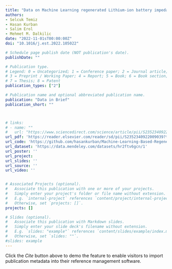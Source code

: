```yaml
---
title: "Data on Machine Learning regenerated Lithium-ion battery impedance"
authors:
- Selcuk Temiz
- Hasan Kurban
- Salim Erol
- Mehmet M. Dalkilic
date: "2022-11-01sT00:00:00Z"
doi: "10.1016/j.est.2022.105022"

# Schedule page publish date (NOT publication's date).
publishDate: ""

# Publication type.
# Legend: 0 = Uncategorized; 1 = Conference paper; 2 = Journal article;
# 3 = Preprint / Working Paper; 4 = Report; 5 = Book; 6 = Book section;
# 7 = Thesis; 8 = Patent
publication_types: ["2"]

# Publication name and optional abbreviated publication name.
publication: "Data in Brief"
publication_short: ""



# links:
# - name: ""
#   url: "https://www.sciencedirect.com/science/article/pii/S2352340922009039?via%3Dihub"
url_pdf: 'https://reader.elsevier.com/reader/sd/pii/S2352340922009039?token=8FDC8CD57E31EFBEB9E633F62CE0287E5A8A3B199B5803616CD8C4809C0BAE79C08CE7C0372A84A86B1E10AA4D71AA2E&originRegion=us-east-1&originCreation=20221102215716' 
url_code: 'https://github.com/hasankurban/Machine-Learning-Based-Regeneration-of-Li-ion-Battery-Impedance'  
url_dataset: 'https://data.mendeley.com/datasets/hr2ftv6gcn/1'
url_poster: ''
url_project: 
url_slides: ''
url_source: ''
url_video: ''


# Associated Projects (optional).
#   Associate this publication with one or more of your projects.
#   Simply enter your project's folder or file name without extension.
#   E.g. `internal-project` references `content/project/internal-project/index.md`.
#   Otherwise, set `projects: []`.
projects: []

# Slides (optional).
#   Associate this publication with Markdown slides.
#   Simply enter your slide deck's filename without extension.
#   E.g. `slides: "example"` references `content/slides/example/index.md`.
#   Otherwise, set `slides: ""`.
#slides: example
---
```



Click the *Cite* button above to demo the feature to enable visitors to import publication metadata into their reference management software.




